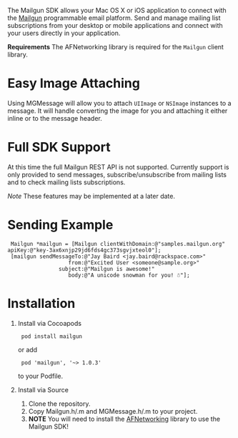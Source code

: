 The Mailgun SDK allows your Mac OS X or iOS application to connect with the [Mailgun](http://www.mailgun.com) programmable email platform. Send and manage mailing list subscriptions from your desktop or mobile applications and connect with your users directly in your application.
 
**Requirements** The AFNetworking library is required for the `Mailgun` client library.
 
Easy Image Attaching
====================
 
Using MGMessage will allow you to attach `UIImage` or `NSImage` instances to a message. It will handle converting the image for you and attaching it either inline or to the message header.

Full SDK Support
================

At this time the full Mailgun REST API is not supported. Currently support is only provided to send messages, subscribe/unsubscribe from mailing lists and to check mailing lists subscriptions.

*Note* These features may be implemented at a later date.
 
Sending Example
===============

     Mailgun *mailgun = [Mailgun clientWithDomain:@"samples.mailgun.org" apiKey:@"key-3ax6xnjp29jd6fds4gc373sgvjxteol0"];
     [mailgun sendMessageTo:@"Jay Baird <jay.baird@rackspace.com>" 
                       from:@"Excited User <someone@sample.org>" 
                    subject:@"Mailgun is awesome!" 
                       body:@"A unicode snowman for you! ☃"];
 
Installation
============

1. Install via Cocoapods

        pod install mailgun

    or add

        pod 'mailgun', '~> 1.0.3'

    to your Podfile.

2. Install via Source

    1. Clone the repository.
    2. Copy Mailgun.h/.m and MGMessage.h/.m to your project.
    3. **NOTE** You will need to install the [AFNetworking](https://github.com/AFNetworking/AFNetworking/wiki/Getting-Started-with-AFNetworking) library to use the Mailgun SDK!
